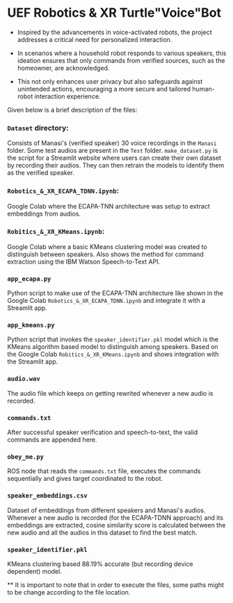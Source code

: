 # UEF Robotics & XR Turtle"Voice"Bot

- Inspired by the advancements in voice-activated robots, the project addresses a critical need for personalized interaction. 

- In scenarios where a household robot responds to various speakers, this ideation ensures that only commands from verified sources, such as the homeowner, are acknowledged. 

- This not only enhances user privacy but also safeguards against unintended actions, encouraging a more secure and tailored human-robot interaction experience.

Given below is a brief description of the files:

### `Dataset` directory:

Consists of Manasi's (verified speaker) 30 voice recordings in the `Manasi` folder. Some test audios are present in the `Test` folder. `make_dataset.py` is the script for a Streamlit website where users can create their own dataset by recording their audios. They can then retrain the models to identify them as the verified speaker.

### `Robotics_&_XR_ECAPA_TDNN.ipynb`:

Google Colab where the ECAPA-TNN architecture was setup to extract embeddings from audios.

### `Robitics_&_XR_KMeans.ipynb`:

Google Colab where a basic KMeans clustering model was created to distinguish between speakers. Also shows the method for command extraction using the IBM Watson Speech-to-Text API.

### `app_ecapa.py`

Python script to make use of the ECAPA-TNN architecture like shown in the Google Colab `Robotics_&_XR_ECAPA_TDNN.ipynb` and integrate it with a Streamlit app. 

### `app_kmeans.py`

Python script that invokes the `speaker_identifier.pkl` model which is the KMeans algorithm based model to distinguish among speakers. Based on the Google Colab `Robitics_&_XR_KMeans.ipynb` and shows integration with the Streamlit app.

### `audio.wav`

The audio file which keeps on getting rewrited whenever a new audio is recorded.

### `commands.txt`

After successful speaker verification and speech-to-text, the valid commands are appended here.

### `obey_me.py`

ROS node that reads the `commands.txt` file, executes the commands sequentially and gives target coordinated to the robot.

### `speaker_embeddings.csv`

Dataset of embeddings from different speakers and Manasi's audios. Whenever a new audio is recorded (for the ECAPA-TDNN approach) and its embeddings are extracted, cosine similarity score is calculated between the new audio and all the audios in this dataset to find the best match.

### `speaker_identifier.pkl` 

KMeans clustering based 88.19% accurate (but recording device dependent) model.

** It is important to note that in order to execute the files, some paths might to be change according to the file location.
